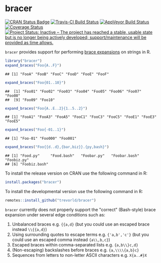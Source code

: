bracer
======

[![CRAN Status Badge](https://www.r-pkg.org/badges/version/bracer)](https://cran.r-project.org/package=bracer)
[![Travis-CI Build Status](https://travis-ci.org/trevorld/bracer.png?branch=master)](https://travis-ci.org/trevorld/bracer)
[![AppVeyor Build Status](https://ci.appveyor.com/api/projects/status/github/trevorld/bracer?branch=master&svg=true)](https://ci.appveyor.com/project/trevorld/bracer)
[![Coverage Status](https://img.shields.io/codecov/c/github/trevorld/bracer/master.svg)](https://codecov.io/github/trevorld/bracer?branch=master)
[![Project Status: Inactive – The project has reached a stable, usable state but is no longer being actively developed; support/maintenance will be provided as time allows.](https://www.repostatus.org/badges/latest/inactive.svg)](https://www.repostatus.org/#inactive)

``bracer`` provides support for performing [brace expansions](https://www.gnu.org/savannah-checkouts/gnu/bash/manual/bash.html#Brace-Expansion) on strings in R.


```r
library("bracer")
expand_braces("Foo{A..F}")
```

```
## [1] "FooA" "FooB" "FooC" "FooD" "FooE" "FooF"
```

```r
expand_braces("Foo{01..10}")
```

```
##  [1] "Foo01" "Foo02" "Foo03" "Foo04" "Foo05" "Foo06" "Foo07" "Foo08"
##  [9] "Foo09" "Foo10"
```

```r
expand_braces("Foo{A..E..2}{1..5..2}")
```

```
## [1] "FooA1" "FooA3" "FooA5" "FooC1" "FooC3" "FooC5" "FooE1" "FooE3" "FooE5"
```

```r
expand_braces("Foo{-01..1}")
```

```
## [1] "Foo-01" "Foo000" "Foo001"
```

```r
expand_braces("Foo{{d..d},{bar,biz}}.{py,bash}")
```

```
## [1] "Food.py"     "Food.bash"   "Foobar.py"   "Foobar.bash" "Foobiz.py"  
## [6] "Foobiz.bash"
```

To install the release version on CRAN use the following command in R:


```r
install.packages("bracer")
```

To install the developmental version use the following command in R:


```r
remotes::install_github("trevorld/bracer")
```

``bracer`` currently does not properly support the "correct" (Bash-style) brace expansion under several edge conditions such as:

1. Unbalanced braces e.g. ``{{a,d}`` (but you could use an escaped brace instead ``\\{{a,d}``)
2. Using surrounding quotes to escape terms e.g. ``{'a,b','c'}`` (but you could use an escaped comma instead  ``{a\\,b,c}``)
3. Escaped braces within comma-separated lists e.g. ``{a,b\\}c,d}``
4. (Non-escaping) backslashes before braces e.g. ``{a,\\\\{a,b}c}``
5. Sequences from letters to non-letter ASCII characters e.g. ``X{a..#}X``
